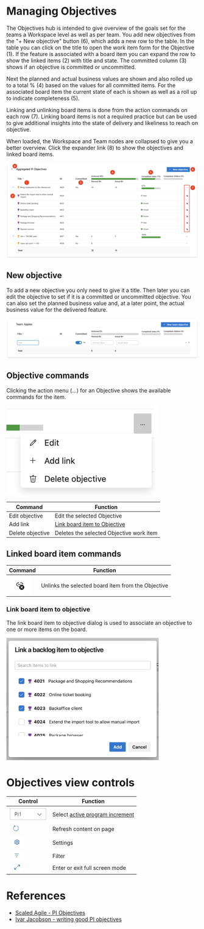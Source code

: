 # Managing Objectives

The Objectives hub is intended to give overview of the goals set for the teams a Workspace level as well as per team. You add new objectives from the "+ New objective" button (6), which adds a new row to the table. In the table you can click on the title to open the work item form for the Objective (1). If the feature is associated with a board item you can expand the row to show the linked items (2) with title and state. The committed column (3) shows if an objective is committed or uncommitted. 

Next the planned and actual business values are shown and also rolled up to a total % (4) based on the values for all committed items. For the associated board item the current state of each is shown as well as a roll up to indicate completeness (5).

Linking and unlinking board items is done from the action commands on each row (7). Linking board items is not a required practice but can be used to give additional insights into the state of delivery and likeliness to reach on objective.  

When loaded, the Workspace and Team nodes are collapsed to give you a better overview. Click the expander link (8) to show the objectives and linked board items.

![image](/docs/.attachments/objectives-overview.png)

## New objective

To add a new objective you only need to give it a title. Then later you can edit the objective to set if it is a committed or uncommitted objective. You can also set the planned business value and, at a later point, the actual business value for the delivered feature.

![image.png](/docs/.attachments/objectives-add-new.png)

## Objective commands

Clicking the action menu (...) for an Objective shows the available commands for the item.

<img src="/docs/.attachments/objectives-commands.png" alt="image.png" width="400" />

| **Command** | **Function** |
|---|---|
| Edit objective | Edit the selected Objective |
| Add link | [Link board item to Objective](#link-board-item-to-objective) |
| Delete objective | Deletes the selected Objective work item |

## Linked board item commands
| **Command** | **Function** |
|---|---|
| ![image.png](/docs/.attachments/objectives-link-commands.png) | Unlinks the selected board item from the Objective |

### Link board item to objective

The link board item to objective dialog is used to associate an objective to one or more items on the board. 

<img src="/docs/.attachments/objectives-link-dialog.png" alt="image.png" width="400" />

# Objectives view controls

| **Control** | **Function** |
|---|---|
| ![image.png](/docs/.attachments/image-4e95335d-c334-4344-a917-3250b39f98fb.png) | Select [active program increment](/docs/Reference/Active-program-increment.md) |
| &nbsp;&nbsp;&nbsp;![image.png](/docs/.attachments/image-58e02360-f706-4d54-b513-c95394e04ee9.png) | Refresh content on page |
| <img src="/docs/.attachments/settings-icon.png" alt="image.png" width="40" /> | Settings |
| <img src="/docs/.attachments/filter-icon.png" alt="image.png" width="40" /> | Filter |
| &nbsp;&nbsp;&nbsp;![image.png](/docs/.attachments/image-9e9e362c-248f-49d9-a2b2-03962629a97c.png) | Enter or exit full screen mode |

# References
* [Scaled Agile - PI Objectives](https://www.scaledagileframework.com/pi-objectives/)
* [Ivar Jacobson - writing good PI objectives](https://www.ivarjacobson.com/publications/blog/writing-good-pi-objectives)
